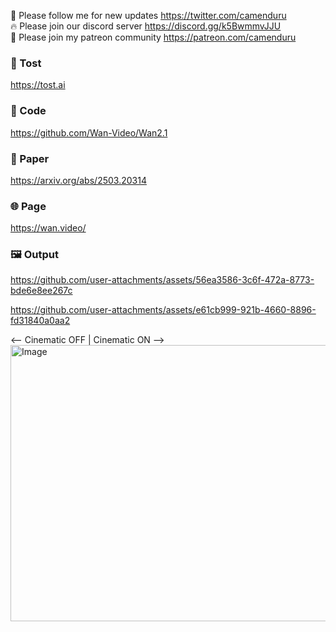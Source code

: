 🐣 Please follow me for new updates https://twitter.com/camenduru <br />
🔥 Please join our discord server https://discord.gg/k5BwmmvJJU <br />
🥳 Please join my patreon community https://patreon.com/camenduru <br />

###  🥪 Tost
https://tost.ai

### 🧬 Code
https://github.com/Wan-Video/Wan2.1

### 📄 Paper
https://arxiv.org/abs/2503.20314

### 🌐 Page
https://wan.video/

### 🖼 Output

https://github.com/user-attachments/assets/56ea3586-3c6f-472a-8773-bde6e8ee267c

https://github.com/user-attachments/assets/e61cb999-921b-4660-8896-fd31840a0aa2

<-- Cinematic OFF | Cinematic ON -->
<img width="1552" height="442" alt="Image" src="https://github.com/user-attachments/assets/854a1a3c-cc36-446c-ba9f-66b5665d7b17" />
